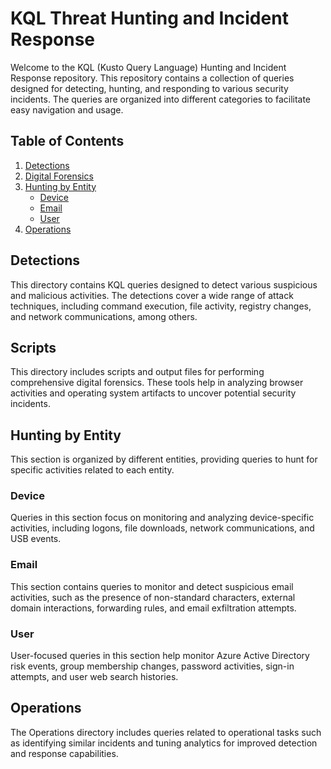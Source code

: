# KQL Threat Hunting and Incident Response

Welcome to the KQL (Kusto Query Language) Hunting and Incident Response repository. This repository contains a collection of queries designed for detecting, hunting, and responding to various security incidents. The queries are organized into different categories to facilitate easy navigation and usage.

## Table of Contents

1. [Detections](#detections)
2. [Digital Forensics](#digital-forensics)
3. [Hunting by Entity](#hunting-by-entity)
   - [Device](#device)
   - [Email](#email)
   - [User](#user)
4. [Operations](#operations)

## Detections

This directory contains KQL queries designed to detect various suspicious and malicious activities. The detections cover a wide range of attack techniques, including command execution, file activity, registry changes, and network communications, among others.

## Scripts

This directory includes scripts and output files for performing comprehensive digital forensics. These tools help in analyzing browser activities and operating system artifacts to uncover potential security incidents.

## Hunting by Entity

This section is organized by different entities, providing queries to hunt for specific activities related to each entity.

### Device

Queries in this section focus on monitoring and analyzing device-specific activities, including logons, file downloads, network communications, and USB events.

### Email

This section contains queries to monitor and detect suspicious email activities, such as the presence of non-standard characters, external domain interactions, forwarding rules, and email exfiltration attempts.

### User

User-focused queries in this section help monitor Azure Active Directory risk events, group membership changes, password activities, sign-in attempts, and user web search histories.

## Operations

The Operations directory includes queries related to operational tasks such as identifying similar incidents and tuning analytics for improved detection and response capabilities.
